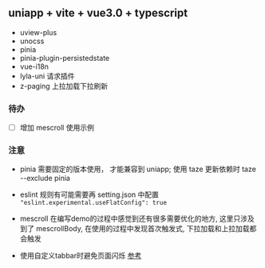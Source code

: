 ## uniapp + vite + vue3.0 + typescript

* uview-plus
* unocss
* pinia
* pinia-plugin-persistedstate
* vue-i18n
* lyla-uni 请求插件
* z-paging 上拉加载下拉刷新

### 待办

- [ ] 增加 mescroll 使用示例

### 注意

+ pinia 需要固定的版本使用， 才能兼容到 uniapp; 使用 taze 更新依赖时 taze --exclude pinia

+ eslint 规则有可能需要再 setting.json 中配置 `"eslint.experimental.useFlatConfig": true`

+ mescroll 在编写demo的过程中感觉到还有很多需要优化的地方, 这里只涉及到了 mescrollBody, 在使用的过程中发现首次触发式, 下拉加载和上拉加载都会触发

+ 使用自定义tabbar时避免页面闪烁 [参考](https://blog.csdn.net/weixin_43191327/article/details/135498300)
